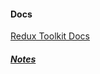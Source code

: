 #### Docs

[Redux Toolkit Docs](https://redux-toolkit.js.org/introduction/getting-started)

##### [Notes](https://github.com/john-smilga/redux-toolkit-tutorial/tree/main/final)
